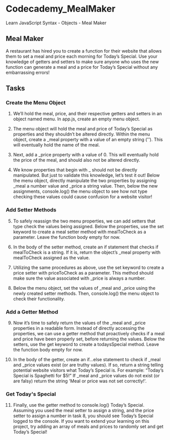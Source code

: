 # Codecademy_MealMaker
Learn JavaScript Syntax - Objects - Meal Maker

## Meal Maker
A restaurant has hired you to create a function for their website that allows them to set a meal and price each morning for Today’s Special. Use your knowledge of getters and setters to make sure anyone who uses the new function can generate a meal and a price for Today’s Special without any embarrassing errors!

## Tasks
### Create the Menu Object
1. We’ll hold the meal, price, and their respective getters and setters in an object named menu.
In app.js, create an empty menu object.

2. The menu object will hold the meal and price of Today’s Special as properties and they shouldn’t be altered directly.
Within the menu object, create a _meal property with a value of an empty string (''). This will eventually hold the name of the meal.

3. Next, add a _price property with a value of 0. This will eventually hold the price of the meal, and should also not be altered directly.

4. We know properties that begin with _ should not be directly manipulated. But just to validate this knowledge, let’s test it out!
Below the menu object, directly manipulate the two properties by assigning _meal a number value and _price a string value.
Then, below the new assignments, console.log() the menu object to see how not type checking these values could cause confusion for a website visitor!

### Add Setter Methods
5. To safely reassign the two menu properties, we can add setters that type check the values being assigned.
Below the properties, use the set keyword to create a meal setter method with mealToCheck as a parameter. Leave the function body empty for now.

6. In the body of the setter method, create an if statement that checks if mealToCheck is a string. If it is, return the object’s _meal property with mealToCheck assigned as the value.

7. Utilizing the same procedures as above, use the set keyword to create a price setter with priceToCheck as a parameter. This method should make sure the value associated with _price is always a number.

8. Below the menu object, set the values of _meal and _price using the newly created setter methods. Then, console.log() the menu object to check their functionality.

### Add a Getter Method
9. Now it’s time to safely return the values of the _meal and _price properties in a readable form. Instead of directly accessing the properties, we can use a getter method that proactively checks if a meal and price have been properly set, before returning the values.
Below the setters, use the get keyword to create a todaysSpecial method. Leave the function body empty for now.

10. In the body of the getter, create an if…else statement to check if _meal and _price values exist (or are truthy values). If so, return a string telling potential website visitors what Today’s Special is. For example: “Today’s Special is Spaghetti for $5!”
If _meal and _price values do not exist (or are falsy) return the string 'Meal or price was not set correctly!'.

### Get Today's Special
11. Finally, use the getter method to console.log() Today’s Special.
Assuming you used the meal setter to assign a string, and the price setter to assign a number in task 8, you should see Today’s Special logged to the console.
If you want to extend your learning on this project, try adding an array of meals and prices to randomly set and get Today’s Special!
